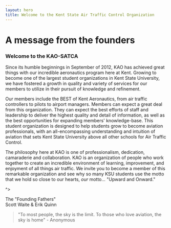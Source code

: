 ```yaml
---
layout: hero
title: Welcome to the Kent State Air Traffic Control Organization
---
```

# A message from the founders 

### Welcome to the KAO-SATCA

Since its humble beginnings in September of 2012, KAO has achieved great things with our incredible aeronautics program here at Kent. Growing to become one of the largest student organizations in Kent State University, we have fostered a growth in quality and variety of services for our members to utilize in their pursuit of knowledge and refinement.

Our members include the BEST of Kent Aeronautics, from air traffic controllers to pilots to airport managers. Members can expect a great deal from this organization. They can expect the best efforts of staff and leadership to deliver the highest quality and detail of information, as well as the best opportunities for expanding members' knowledge-base. This student organization is designed to help students grow to become aviation professionals, with an all-encompassing understanding and intuition of aviation that sets Kent State University above all other schools for Air Traffic Control.

The philosophy here at KAO is one of professionalism, dedication, camaraderie and collaboration. KAO is an organization of people who work together to create an incredible environment of learning, improvement, and enjoyment of all things air traffic. We invite you to become a member of this remarkable organization and see why so many KSU students use the motto that we hold so close to our hearts, _our_ motto... "Upward and Onward."

^>

The "Founding Fathers"  
Scott Waite & Erik Quinn

> "To most people, the sky is the limit. To those who love aviation, the sky is home" - Anonymous
